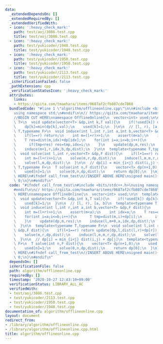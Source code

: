 ```yaml
---
data:
  _extendedDependsOn: []
  _extendedRequiredBy: []
  _extendedVerifiedWith:
  - icon: ':heavy_check_mark:'
    path: test/aoj/3086.test.cpp
    title: test/aoj/3086.test.cpp
  - icon: ':heavy_check_mark:'
    path: test/yukicoder/1948.test.cpp
    title: test/yukicoder/1948.test.cpp
  - icon: ':heavy_check_mark:'
    path: test/yukicoder/1950.test.cpp
    title: test/yukicoder/1950.test.cpp
  - icon: ':heavy_check_mark:'
    path: test/yukicoder/2113.test.cpp
    title: test/yukicoder/2113.test.cpp
  _isVerificationFailed: false
  _pathExtension: cpp
  _verificationStatusIcon: ':heavy_check_mark:'
  attributes:
    links:
    - https://qiita.com/tmaehara/items/0687af2cfb807cde7860
  bundledCode: "#line 1 \"algorithm/offlineonline.cpp\"\n\n#include <bits/stdc++.h>\n\
    using namespace std;\n#endif\n\n// https://qiita.com/tmaehara/items/0687af2cfb807cde7860\n\
    //BEGIN CUT HERE\nnamespace OfflineOnline{\n  vector<int> used;\n\n  template<typename\
    \ T>\n  void update(vector<T> &dp,int k,T val){\n    if(!used[k]) dp[k]=val;\n\
    \    dp[k]=min(dp[k],val);\n    used[k]=1;\n  }\n\n  // [l, r), [a, b]\n  template<typename\
    \ T,typename F>\n  void induce(int l,int r,int a,int b,vector<T> &dp,F dist){\n\
    \    if(l==r) return;\n    int m=(l+r)>>1;\n    assert(m<a);\n    int idx=a;\n\
    \    T res=dist(m,idx)+dp[idx];\n    for(int i=a;i<=b;i++){\n      T tmp=dist(m,i)+dp[i];\n\
    \      if(tmp<res) res=tmp,idx=i;\n    }\n    update(dp,m,res);\n    induce(l,m+0,a,idx,dp,dist);\n\
    \    induce(m+1,r,idx,b,dp,dist);\n  }\n\n  template<typename T,typename F>\n\
    \  void solve(int l,int r,vector<T> &dp,F dist){\n    if(l+1==r) return update(dp,l,dist(l,r)+dp[r]);\n\
    \    int m=(l+r)>>1;\n    solve(m,r,dp,dist);\n    induce(l,m,m,r,dp,dist);\n\
    \    solve(l,m,dp,dist);\n  }\n\n  // dp[i] = min_{i<j} dist(i,j) + dp[j]\n  template<typename\
    \ T,typename F>\n  T solve(int n,F dist){\n    vector<T> dp(n+1,0);\n    used.assign(n+1,0);\n\
    \    used[n]=1;\n    solve(0,n,dp,dist);\n    return dp[0];\n  }\n};\n//END CUT\
    \ HERE\n#ifndef call_from_test\n//INSERT ABOVE HERE\nsigned main(){\n  return\
    \ 0;\n}\n#endif\n"
  code: "#ifndef call_from_test\n#include <bits/stdc++.h>\nusing namespace std;\n\
    #endif\n\n// https://qiita.com/tmaehara/items/0687af2cfb807cde7860\n//BEGIN CUT\
    \ HERE\nnamespace OfflineOnline{\n  vector<int> used;\n\n  template<typename T>\n\
    \  void update(vector<T> &dp,int k,T val){\n    if(!used[k]) dp[k]=val;\n    dp[k]=min(dp[k],val);\n\
    \    used[k]=1;\n  }\n\n  // [l, r), [a, b]\n  template<typename T,typename F>\n\
    \  void induce(int l,int r,int a,int b,vector<T> &dp,F dist){\n    if(l==r) return;\n\
    \    int m=(l+r)>>1;\n    assert(m<a);\n    int idx=a;\n    T res=dist(m,idx)+dp[idx];\n\
    \    for(int i=a;i<=b;i++){\n      T tmp=dist(m,i)+dp[i];\n      if(tmp<res) res=tmp,idx=i;\n\
    \    }\n    update(dp,m,res);\n    induce(l,m+0,a,idx,dp,dist);\n    induce(m+1,r,idx,b,dp,dist);\n\
    \  }\n\n  template<typename T,typename F>\n  void solve(int l,int r,vector<T>\
    \ &dp,F dist){\n    if(l+1==r) return update(dp,l,dist(l,r)+dp[r]);\n    int m=(l+r)>>1;\n\
    \    solve(m,r,dp,dist);\n    induce(l,m,m,r,dp,dist);\n    solve(l,m,dp,dist);\n\
    \  }\n\n  // dp[i] = min_{i<j} dist(i,j) + dp[j]\n  template<typename T,typename\
    \ F>\n  T solve(int n,F dist){\n    vector<T> dp(n+1,0);\n    used.assign(n+1,0);\n\
    \    used[n]=1;\n    solve(0,n,dp,dist);\n    return dp[0];\n  }\n};\n//END CUT\
    \ HERE\n#ifndef call_from_test\n//INSERT ABOVE HERE\nsigned main(){\n  return\
    \ 0;\n}\n#endif\n"
  dependsOn: []
  isVerificationFile: false
  path: algorithm/offlineonline.cpp
  requiredBy: []
  timestamp: '2020-10-27 12:43:10+09:00'
  verificationStatus: LIBRARY_ALL_AC
  verifiedWith:
  - test/aoj/3086.test.cpp
  - test/yukicoder/2113.test.cpp
  - test/yukicoder/1950.test.cpp
  - test/yukicoder/1948.test.cpp
documentation_of: algorithm/offlineonline.cpp
layout: document
redirect_from:
- /library/algorithm/offlineonline.cpp
- /library/algorithm/offlineonline.cpp.html
title: algorithm/offlineonline.cpp
---
```

